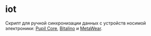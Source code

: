 # iot
Скрипт для ручной синхронизации данных с устройств носимой электроники: [Pupil Core](https://pupil-labs.com/products/core/), [Bitalino](https://bitalino.com/) и [MetaWear](https://mbientlab.com/).
